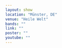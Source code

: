 ```yaml
---
layout: show
location: "Münster, DE"
venue: "Heile Welt"
bands: ""
link: ""
poster: ""
youtube: ""
---
```



